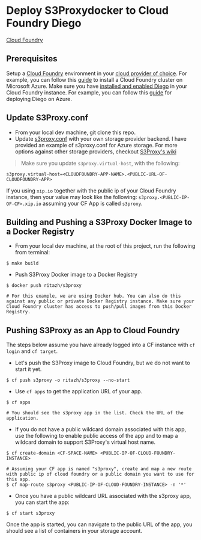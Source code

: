 # Deploy S3Proxydocker to Cloud Foundry Diego

[Cloud Foundry](https://www.cloudfoundry.org/)

## Prerequisites
Setup a [Cloud Foundry](https://www.cloudfoundry.org/) environment in your [cloud provider of choice](https://docs.cloudfoundry.org/deploying/index.html). For example, you can follow this [guide](https://github.com/cloudfoundry-incubator/bosh-azure-cpi-release/blob/master/docs/guidance.md) to install a Cloud Foundry cluster on Microsoft Azure. Make sure you have [installed and enabled Diego](https://github.com/cloudfoundry-incubator/diego-release#deploying-diego-to-bosh-lite) in your Cloud Foundry instance. For example, you can follow this [guide](https://github.com/cloudfoundry-incubator/bosh-azure-cpi-release/blob/master/docs/push-your-first-net-application-to-cloud-foundry-on-azure.md#deploy-diego-on-azure) for deploying Diego on Azure.

## Update S3Proxy.conf

- From your local dev machine, git clone this repo.
- Update [s3proxy.conf](/s3proxy.conf) with your own storage provider backend. I have provided an example of s3proxy.conf for Azure storage. For more options against other storage providers, checkout [S3Proxy's wiki](https://github.com/andrewgaul/s3proxy/wiki/Provider-examples)

> Make sure you update `s3proxy.virtual-host`, with the following:

```
s3proxy.virtual-host=<CLOUDFOUNDRY-APP-NAME>.<PUBLIC-URL-OF-CLOUDFOUNDRY-APP>
```
If you using `xip.io` together with the public ip of your Cloud Foundry instance, then your value may look like the following:
`s3proxy.<PUBLIC-IP-OF-CF>.xip.io` assuming your CF App is called `s3proxy`. 

## Building and Pushing a S3Proxy Docker Image to a Docker Registry

- From your local dev machine, at the root of this project, run the following from terminal:

```
$ make build
```
- Push S3Proxy Docker image to a Docker Registry
```
$ docker push ritazh/s3proxy

# For this example, we are using Docker hub. You can also do this against any public or private Docker Registry instance. Make sure your Cloud Foundry cluster has access to push/pull images from this Docker Registry.
```
## Pushing S3Proxy as an App to Cloud Foundry
The steps below assume you have already logged into a CF instance with `cf login` and `cf target`. 

- Let's push the S3Proxy image to Cloud Foundry, but we do not want to start it yet.

```
$ cf push s3proxy -o ritazh/s3proxy --no-start

```
- Use `cf apps` to get the application URL of your app. 

```
$ cf apps

# You should see the s3proxy app in the list. Check the URL of the application.
```

- If you do not have a public wildcard domain associated with this app, use the following to enable public access of the app and to map a wildcard domain to support S3Proxy's virtual host name.

```
$ cf create-domain <CF-SPACE-NAME> <PUBLIC-IP-OF-CLOUD-FOUNDRY-INSTANCE>

# Assuming your CF app is named "s3proxy", create and map a new route with public ip of cloud foundry or a public domain you want to use for this app.
$ cf map-route s3proxy <PUBLIC-IP-OF-CLOUD-FOUNDRY-INSTANCE> -n '*'

```
- Once you have a public wildcard URL associated with the s3proxy app, you can start the app:

```
$ cf start s3proxy

```
Once the app is started, you can navigate to the public URL of the app, you should see a list of containers in your storage account.











